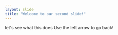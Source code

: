 ```yaml
---
layout: slide
title: "Welcome to our second slide!"
---
```

let's see what this does
Use the left arrow to go back!
